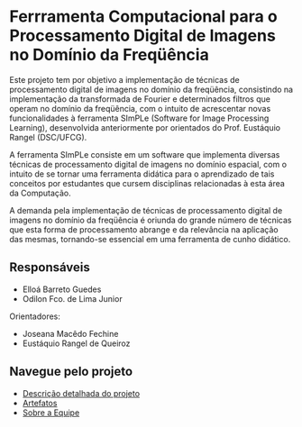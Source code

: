 # Ferrramenta Computacional para o Processamento Digital de Imagens no Domínio da Freqüência #

Este projeto tem por objetivo a implementação de técnicas de processamento digital de imagens no domínio da freqüência, consistindo na implementação da transformada de Fourier e determinados filtros que operam no domínio da freqüência, com o intuito de acrescentar novas funcionalidades à ferramenta SImPLe (Software for Image Processing Learning), desenvolvida anteriormente por orientados do Prof. Eustáquio Rangel (DSC/UFCG).

A ferramenta SImPLe consiste em um software que implementa diversas técnicas de processamento digital de imagens no domínio espacial, com o intuito de se tornar uma ferramenta didática para o aprendizado de tais conceitos por estudantes que cursem disciplinas relacionadas à esta área da Computação.

A demanda pela implementação de técnicas de processamento digital de imagens no domínio da freqüência é oriunda do grande número de técnicas que esta forma de processamento abrange e da relevância na aplicação das mesmas, tornando-se essencial em uma ferramenta de cunho  didático.

## Responsáveis ##

  * Elloá Barreto Guedes
  * Odilon Fco. de Lima Junior

Orientadores:
  * Joseana Macêdo Fechine
  * Eustáquio Rangel de Queiroz

## Navegue pelo projeto ##

  * [Descrição detalhada do projeto](Visao.md)
  * [Artefatos](Artefatos.md)
  * [Sobre a Equipe](Equipe.md)